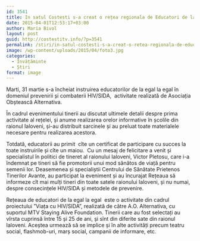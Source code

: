 ```yaml
---
id: 3541
title: In satul Costesti s-a creat o rețea regionala de Educatori de la Egal la Egal în domeniul prevenirii și combaterii HIV/SIDA
date: 2015-04-01T12:53:17+03:00
author: Maria Bivol
layout: post
guid: http://costestitv.info/?p=3541
permalink: /stiri/in-satul-costesti-s-a-creat-o-retea-regionala-de-educatori-de-la-egal-la-egal-in-domeniul-prevenirii-si-combaterii-hivsida/
image: /wp-content/uploads/2015/04/foto3.jpg
categories:
  - Învățăminte
  - Știri
format: image
---
```

Marti, 31 martie s-a încheiat instruirea educatorilor de la egal la egal în domeniul prevenirii și combaterii HIV/SIDA,  activitate realizată de Asociația Obștească Alternativa.

În cadrul evenimentului tinerii au discutat ultimele detalii despre prima activitate al rețelei, și anume realizarea orelor informative în școlile din raionul Ialoveni, și-au distribuit sarcinele și au preluat toate materialele necesare pentru realizarea acestora.

Totdată, educatorii au primit  cîte un certificat de participare cu succes la toate instruirile și cîte un maiou.  Cu un mesaj de felicitare a venit și specialistul în politici de tineret al raionului Ialoveni, Victor Pletosu, care i-a îndemnat pe tineri să fie promotorii unui mod sănătos de viață pentru semenii lor. Deasemenea și specialiștii Centrului de Sănătate Prietenos Tinerilor Avante, au participat la eveniment și au încurajat Rețeaua să informeze cît mai mulți tineri din toate satele raionului Ialoveni, și nu numai, despre consecințele HIV/SIDA și metodele de prevenire.

Rețeaua de educatori de la egal la egal  este o activitate din cadrul proiectului ”Viața cu HIV/SIDA”, realizată de către A.O. Alternativa, cu suportul MTV Staying Alive Foundation. Tinerii care au fost selectați au vîrsta cuprinsă între 15 și 25 de ani, și sînt din diferite sate din raionul Ialoveni. Aceștea urmează să se implice și în alte activități precum teatru social, flashmob-uri, marș social, campanii de informare, etc.